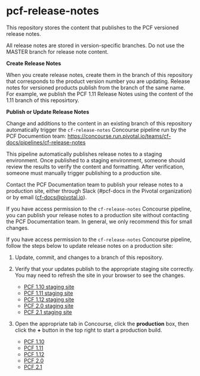 pcf-release-notes
===========

This repository stores the content that publishes to the PCF versioned release notes.

All release notes are stored in version-specific branches. Do not use the MASTER branch for release note content.

**Create Release Notes**

When you create release notes, create them in the branch of this repository that corresponds to the product version number 
you are updating. Release notes for versioned products publish from the branch of the same name. 
For example, we publish the PCF 1.11 Release Notes using the content of the 1.11 branch of this reposirtory.

**Publish or Update Release Notes**

Change and additions to the content in an existing branch of this repository automatically trigger the `cf-release-notes` 
Concourse pipeline run by the PCF Documention team: 
https://concourse.run.pivotal.io/teams/cf-docs/pipelines/cf-release-notes

This pipeline automatically publishes release notes to a staging environment. Once published to a staging environment, 
someone should review the results to verify the content and formatting. After verification, someone must manually trigger 
publishing to a production site.

Contact the PCF Documentation team to publish your release notes to a production site, either through Slack (#pcf-docs in the Pivotal organization) or by email (cf-docs@pivotal.io).

If you have access permission to the `cf-release-notes` Concourse pipeline, you can publish your release notes to a 
production site without contacting the PCF Documentation team. In general, we only recommend this for small changes.

If you have access permission to the `cf-release-notes` Concourse pipeline, follow the steps below to update release notes on a production site:

1. Update, commit, and changes to a branch of this repository.

2. Verify that your updates publish to the appropriate staging site correctly. You may need to refresh the site in your browser to see the changes.

    * [PCF 1.10 staging site](http://docs-pcf-staging.cfapps.io/pivotalcf/1-10/pcf-release-notes/index.html)
    * [PCF 1.11 staging site](http://docs-pcf-staging.cfapps.io/pivotalcf/1-11/pcf-release-notes/index.html)
    * [PCF 1.12 staging site](http://docs-pcf-staging.cfapps.io/pivotalcf/1-12/pcf-release-notes/index.html)
    * [PCF 2.0 staging site](http://docs-pcf-staging.cfapps.io/pivotalcf/2-0/pcf-release-notes/index.html)
    * [PCF 2.1 staging site](http://docs-pcf-staging.cfapps.io/pivotalcf/2-1/pcf-release-notes/index.html)
3. Open the appropriate tab in Concourse, click the **production** box, then click the **+** button in the top right to start a production build.

    * [PCF 1.10](https://concourse.run.pivotal.io/teams/cf-docs/pipelines/cf-release-notes?groups=pcf-1-10)
    * [PCF 1.11](https://concourse.run.pivotal.io/teams/cf-docs/pipelines/cf-release-notes?groups=pcf-1-11)
    * [PCF 1.12](https://concourse.run.pivotal.io/teams/cf-docs/pipelines/cf-release-notes?groups=pcf-1-12)
    * [PCF 2.0](https://concourse.run.pivotal.io/teams/cf-docs/pipelines/cf-release-notes?groups=pcf-2-0)
    * [PCF 2.1](https://concourse.run.pivotal.io/teams/cf-docs/pipelines/cf-release-notes?groups=pcf-2-1)
    

